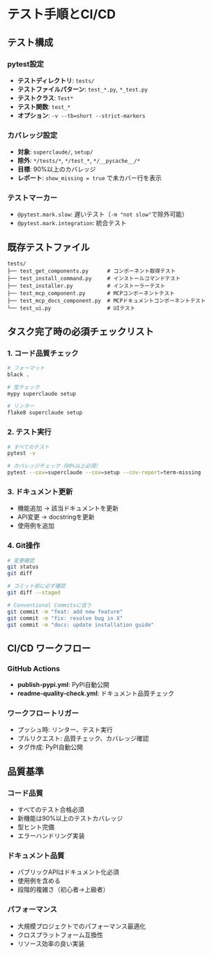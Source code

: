 # テスト手順とCI/CD

## テスト構成

### pytest設定
- **テストディレクトリ**: `tests/`
- **テストファイルパターン**: `test_*.py`, `*_test.py`
- **テストクラス**: `Test*`
- **テスト関数**: `test_*`
- **オプション**: `-v --tb=short --strict-markers`

### カバレッジ設定
- **対象**: `superclaude/`, `setup/`
- **除外**: `*/tests/*`, `*/test_*`, `*/__pycache__/*`
- **目標**: 90%以上のカバレッジ
- **レポート**: `show_missing = true` で未カバー行を表示

### テストマーカー
- `@pytest.mark.slow`: 遅いテスト（`-m "not slow"`で除外可能）
- `@pytest.mark.integration`: 統合テスト

## 既存テストファイル
```
tests/
├── test_get_components.py      # コンポーネント取得テスト
├── test_install_command.py     # インストールコマンドテスト
├── test_installer.py           # インストーラーテスト
├── test_mcp_component.py       # MCPコンポーネントテスト
├── test_mcp_docs_component.py  # MCPドキュメントコンポーネントテスト
└── test_ui.py                  # UIテスト
```

## タスク完了時の必須チェックリスト

### 1. コード品質チェック
```bash
# フォーマット
black .

# 型チェック
mypy superclaude setup

# リンター
flake8 superclaude setup
```

### 2. テスト実行
```bash
# すべてのテスト
pytest -v

# カバレッジチェック（90%以上必須）
pytest --cov=superclaude --cov=setup --cov-report=term-missing
```

### 3. ドキュメント更新
- 機能追加 → 該当ドキュメントを更新
- API変更 → docstringを更新
- 使用例を追加

### 4. Git操作
```bash
# 変更確認
git status
git diff

# コミット前に必ず確認
git diff --staged

# Conventional Commitsに従う
git commit -m "feat: add new feature"
git commit -m "fix: resolve bug in X"
git commit -m "docs: update installation guide"
```

## CI/CD ワークフロー

### GitHub Actions
- **publish-pypi.yml**: PyPI自動公開
- **readme-quality-check.yml**: ドキュメント品質チェック

### ワークフロートリガー
- プッシュ時: リンター、テスト実行
- プルリクエスト: 品質チェック、カバレッジ確認
- タグ作成: PyPI自動公開

## 品質基準

### コード品質
- すべてのテスト合格必須
- 新機能は90%以上のテストカバレッジ
- 型ヒント完備
- エラーハンドリング実装

### ドキュメント品質
- パブリックAPIはドキュメント化必須
- 使用例を含める
- 段階的複雑さ（初心者→上級者）

### パフォーマンス
- 大規模プロジェクトでのパフォーマンス最適化
- クロスプラットフォーム互換性
- リソース効率の良い実装

